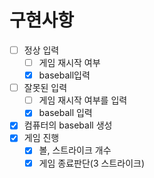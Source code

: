# 구현사항

- [ ] 정상 입력
  - [ ] 게임 재시작 여부
  - [x] baseball입력
- [ ] 잘못된 입력
  - [ ] 게임 재시작 여부를 입력
  - [x] baseball 입력
- [x] 컴퓨터의 baseball 생성
- [x] 게임 진행
  - [x] 볼, 스트라이크 개수
  - [x] 게임 종료판단(3 스트라이크)
